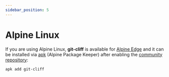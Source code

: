 ```yaml
---
sidebar_position: 5
---
```

# Alpine Linux

If you are using Alpine Linux, **git-cliff** is available for [Alpine Edge](https://pkgs.alpinelinux.org/packages?name=git-cliff&branch=edge) and it can be installed via [apk](https://wiki.alpinelinux.org/wiki/Alpine_Package_Keeper) (Alpine Package Keeper) after enabling the [community repository](https://wiki.alpinelinux.org/wiki/Repositories):

```bash
apk add git-cliff
```

